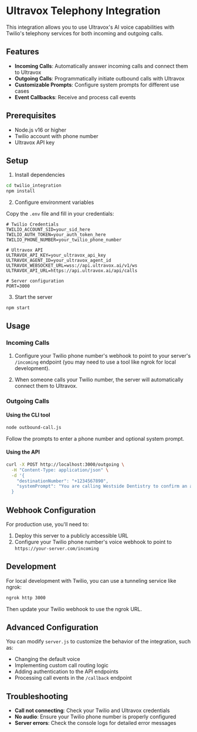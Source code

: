 # Ultravox Telephony Integration

This integration allows you to use Ultravox's AI voice capabilities with Twilio's telephony services for both incoming and outgoing calls.

## Features

- **Incoming Calls**: Automatically answer incoming calls and connect them to Ultravox
- **Outgoing Calls**: Programmatically initiate outbound calls with Ultravox
- **Customizable Prompts**: Configure system prompts for different use cases
- **Event Callbacks**: Receive and process call events

## Prerequisites

- Node.js v16 or higher
- Twilio account with phone number
- Ultravox API key

## Setup

1. Install dependencies

```bash
cd twilio_integration
npm install
```

2. Configure environment variables

Copy the `.env` file and fill in your credentials:

```
# Twilio Credentials
TWILIO_ACCOUNT_SID=your_sid_here
TWILIO_AUTH_TOKEN=your_auth_token_here
TWILIO_PHONE_NUMBER=your_twilio_phone_number

# Ultravox API
ULTRAVOX_API_KEY=your_ultravox_api_key
ULTRAVOX_AGENT_ID=your_ultravox_agent_id
ULTRAVOX_WEBSOCKET_URL=wss://api.ultravox.ai/v1/ws
ULTRAVOX_API_URL=https://api.ultravox.ai/api/calls

# Server configuration
PORT=3000
```

3. Start the server

```bash
npm start
```

## Usage

### Incoming Calls

1. Configure your Twilio phone number's webhook to point to your server's `/incoming` endpoint (you may need to use a tool like ngrok for local development).

2. When someone calls your Twilio number, the server will automatically connect them to Ultravox.

### Outgoing Calls

#### Using the CLI tool

```bash
node outbound-call.js
```

Follow the prompts to enter a phone number and optional system prompt.

#### Using the API

```bash
curl -X POST http://localhost:3000/outgoing \
  -H "Content-Type: application/json" \
  -d '{
    "destinationNumber": "+1234567890",
    "systemPrompt": "You are calling Westside Dentistry to confirm an appointment for Steven Smith at 8:30am on Wednesday July 2nd. Use corpus lookup if they need any personal information about Steven."
  }
```
## Webhook Configuration

For production use, you'll need to:

1. Deploy this server to a publicly accessible URL
2. Configure your Twilio phone number's voice webhook to point to `https://your-server.com/incoming`

## Development

For local development with Twilio, you can use a tunneling service like ngrok:

```bash
ngrok http 3000
```

Then update your Twilio webhook to use the ngrok URL.

## Advanced Configuration

You can modify `server.js` to customize the behavior of the integration, such as:

- Changing the default voice
- Implementing custom call routing logic
- Adding authentication to the API endpoints
- Processing call events in the `/callback` endpoint

## Troubleshooting

- **Call not connecting**: Check your Twilio and Ultravox credentials
- **No audio**: Ensure your Twilio phone number is properly configured
- **Server errors**: Check the console logs for detailed error messages 
